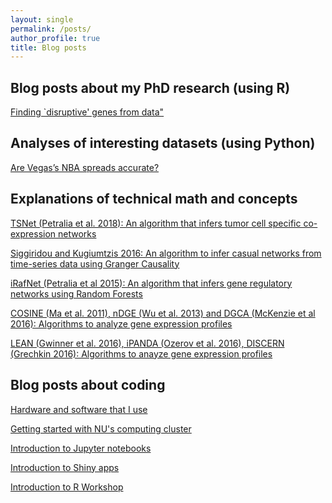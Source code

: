 ```yaml
---
layout: single
permalink: /posts/
author_profile: true
title: Blog posts
---
```



## Blog posts about my PhD research (using R)

[Finding `disruptive' genes from data"](https://sahildshah1.github.io/GeneSurrounder/)


## Analyses of interesting datasets (using Python)

[Are Vegas’s NBA spreads accurate?](https://sahildshah1.github.io/nbaspreads_dotplot/)


## Explanations of technical math and concepts 

[TSNet (Petralia et al. 2018): An algorithm that infers tumor cell specific 
co-expression networks](https://docs.google.com/presentation/d/1Zwc3FA9h0_cIUlcD6o3ea0vi-Rqi2dT0cSRTB4Mml58/edit?usp=sharing)

[Siggiridou and Kugiumtzis 2016: An algorithm to infer casual networks from 
time-series data using Granger Causality](https://drive.google.com/file/d/1bpves7-zpKIhTpZA2f6NLlJynSDBkIqi/view?usp=sharing)

[iRafNet (Petralia et al 2015): An algorithm that infers gene regulatory networks using
Random Forests](https://drive.google.com/file/d/1oma2KF-FnkC4M2D0ThoQMsdLLT-H2bw3/view?usp=sharing)

[COSINE (Ma et al. 2011), nDGE (Wu et al. 2013) and DGCA (McKenzie et al 2016): Algorithms to analyze gene expression profiles](https://docs.google.com/presentation/d/1AYGPOBZaPaedK2xa2p_V4uCElYk_i9tAYVaiMueIA-k/edit?usp=sharing)


[LEAN (Gwinner et al. 2016), iPANDA (Ozerov et al. 2016), DISCERN (Grechkin 2016): 
Algorithms to anayze gene expression profiles](https://drive.google.com/file/d/1ISUlflpnK2It3iAI_bXyDXxx3R0-bnCr/view?usp=sharing)


## Blog posts about coding 

[Hardware and software that I use](https://sahildshah1.github.io/usesthis/)

[Getting started with NU's computing cluster](https://sahildshah1.github.io/wikiQuest/)

[Introduction to Jupyter notebooks](https://docs.google.com/presentation/d/1HsDFKNDNp4-dms5JUGZiv8SDOpfa2FzxiOizS65_gig/edit?usp=sharing)

[Introduction to Shiny apps](https://github.com/sahildshah1/shiny-groupmtg/blob/master/figs/main.pdf)

[Introduction to R Workshop](https://github.com/sahildshah1/mglcRWorkshop/blob/master/RWorkshop.pdf)




<!-- ## Analyses of interesting data sets 

https://simplystatistics.org/2018/09/14/divergent-and-convergent-phases-of-data-analysis/

https://www.it.northwestern.edu/research/campus-events/data-camp.html


## Blog posts about data in the news 

https://publichealth.gwu.edu/sites/default/files/downloads/projects/PRstudy/Acertainment%20of%20the%20Estimated%20Excess%20Mortality%20from%20Hurricane%20Maria%20in%20Puerto%20Rico.pdf

Cambridge Analytica and NICO talk?
https://www.youtube.com/watch?v=IMwOEsTR_is -->



